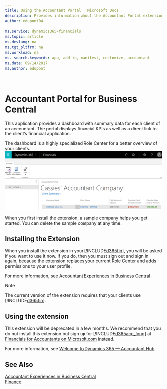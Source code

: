 ```yaml
---
title: Using the Accountant Portal | Microsoft Docs
description: Provides information about the Accountant Portal extension.
author: edupont04

ms.service: dynamics365-financials
ms.topic: article
ms.devlang: na
ms.tgt_pltfrm: na
ms.workload: na
ms. search.keywords: app, add-in, manifest, customize, accountant
ms.date: 09/14/2017
ms.author: edupont

---
```

# Accountant Portal for Business Central
This application provides a dashboard with summary data for each client of an accountant. The portal displays financial KPIs as well as a direct link to the client’s financial application.  

The dashboard is a highly specialized Role Center for a better overview of your clients.  
[![Accountant Portal](./media/ui-extensions-accportal/accountant-portal.png)](https://go.microsoft.com/fwlink/?linkid=851257)

When you first install the extension, a sample company helps you get started. You can delete the sample company at any time.  

## Installing the Extension
When you install the extension in your [!INCLUDE[d365fin](includes/d365fin_md.md)], you will be asked if you want to use it now. If you do, then you must sign out and sign in again, because the extension replaces your current Role Center and adds permissions to your user profile.  

For more information, see [Accountant Experiences in Business Central ](finance-accounting.md).  

> [!NOTE]  
>  The current version of the extension requires that your clients use [!INCLUDE[d365fin](includes/d365fin_md.md)].  

## Using the extension
This extension will be deprecated in a few months. We recommend that you do not install this extension but sign up for [!INCLUDE[d365acc_long](includes/d365acc_long_md.md)] at [Financials for Accountants on Microsoft.com](https://www.microsoft.com/en-us/dynamics365/financial-insights-for-accountants) instead.

For more information, see [Welcome to Dynamics 365 — Accountant Hub](/dynamics365/accountants/index.md).  

## See Also
[Accountant Experiences in Business Central ](finance-accounting.md)  
[Finance](finance.md)  
